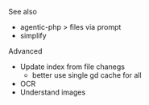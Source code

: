 
See also

- agentic-php > files via prompt
- simplify

 Advanced

 - Update index from file chanegs
   - better use single gd cache for all
- OCR
- Understand images
